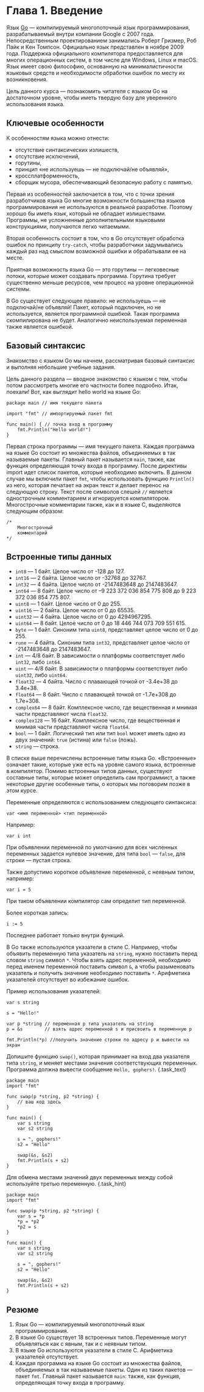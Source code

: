 # Глава 1. Введение 
Язык [Go](https://ru.wikipedia.org/wiki/Go) — компилируемый многопоточный язык программирования, разрабатываемый внутри компании Google с 2007 года. Непосредственным проектированием занимались Роберт Гризмер, Роб Пайк и Кен Томпсон. Официально язык представлен в ноябре 2009 года. Поддержка официального компилятора предоставляется для многих операционных систем, в том числе для Windows, Linux и macOS. Язык имеет свою философию, основанную на минималистичности языковых средств и необходимости обработки ошибок по месту их возникновения. 

Цель данного курса — познакомить читателя с языком Go на достаточном уровне, чтобы иметь твердую базу для уверенного использования языка.

## Ключевые особенности
К особенностям языка можно отнести:
- отсутствие синтаксических излишеств,
- отсутствие исключений,
- горутины,
- принцип «не используешь — не подключай/не объявляй»,
- кроссплатформенность,
- сборщик мусора, обеспечивающий безопасную работу с памятью.

Первая из особенностей заключается в том, что с точки зрения разработчиков языка Go многие возможности большинства языков программирования не используются в реальной разработке. Поэтому хорошо бы иметь язык, который не обладает излишествами. Программы, не усложненные дополнительными языковыми конструкциями, получаются легко читаемыми. 

Вторая особенность состоит в том, что в Go отсутствует обработка ошибок по принципу `try-catch`, чтобы разработчики задумывались каждый раз над смыслом возможной ошибки и обрабатывали ее на месте. 

Приятная возможность языка Go — это горутины — легковесные потоки, которые может создавать программа. Горутина требует существенно меньше ресурсов, чем процесс на уровне операционной системы.

В Go существует следующее правило: не используешь — не подключай/не объявляй! Пакет, который подключен, но не используется, является программной ошибкой. Такая программа скомпилирована не будет. Аналогично неиспользуемая переменная также является ошибкой. 

## Базовый синтаксис 

Знакомство с языком Go мы начнем, рассматривая базовый синтаксис и выполняя небольшие учебные задания. 

Цель данного раздела — вводное знакомство с языком с тем, чтобы потом рассмотреть многие его частности более подробно. Итак, поехали! Вот, как выглядит hello world на языке Go:

```golang
package main // имя текущего пакета 

import "fmt" // импортируемый пакет fmt 

func main() { // точка вход в программу 
    fmt.Println("Hello world!") 
}
```

Первая строка программы — имя текущего пакета. Каждая программа на языке Go состоит из множества файлов, объединяемых в так называемые пакеты. Главный пакет называется `main`, также, как функция определяющая точку входа в программу. После директивы import идет список пакетов, которые необходимо включить. В данном случае мы включили пакет `fmt`, чтобы использовать функцию `Println()` из него, которая печатает на экран текст и делает перенос на следующую строку. Текст после символов слешей `//` является однострочным комментарием и игнорируется компилятором. Многострочные комментарии также, как и в языке C, выделяются следующим образом:

```golang 
/*
    Многострочный
    комментарий
*/
```

## Встроенные типы данных
- `int8` —  1 байт. Целое число от -128 до 127.
- `int16` — 2 байта. Целое число от -32768 до 32767.
- `int32` — 4 байта. Целое число от -2147483648 до 2147483647.
- `int64` — 8 байт. Целое число от –9 223 372 036 854 775 808 до 9 223 372 036 854 775 807.
- `uint8` — 1 байт. Целое число от 0 до 255.
- `uint16` — 2 байта. Целое число от 0 до 65535.
- `uint32` — 4 байта. Целое число от 0 до 4294967295.
- `uint64` — 8 байт. Целое число от 0 до 18 446 744 073 709 551 615.
- `byte` — 1 байт. Синоним типа `uint8`, представляет целое число от 0 до 255.
- `rune` — 4 байта. Синоним типа `int32`, представляет целое число от -2147483648 до 2147483647.
- `int` —  4/8 байт. В зависимости о платформы соответствует либо `int32`, либо `int64`.
- `uint` — 4/8 байт. В зависимости о платформы соответствует либо `uint32`, либо `uint64`.
- `float32` — 4 байта. Число с плавающей точкой от -3.4e+38 до 3.4e+38.
- `float64` — 8 байт. Число с плавающей точкой от -1.7e+308 до 1.7e+308.
- `complex64` — 8 байт. Комплексное число, где вещественная и мнимая части представляют числа `float32`.
- `complex128` — 16 байт. Комплексное число, где вещественная и мнимая части представляют числа `float64`.
- `bool` — 1 байт. Логический тип или тип `bool` может иметь одно из двух значений: `true` (истина) или `false` (ложь).
- `string` — строка.

В списке выше перечислены встроенные типы языка Go. «Встроенные» означает такие, которые уже есть на уровне самого языка, встроенные в компилятор. Помимо встроенных типов данных, существуют составные типы, которые может определить сам программист, а также некоторые другие особенные типы, о которых мы поговорим позже в этом курсе.


Переменные определяются с использованием следующего синтаксиса:

```
var <имя переменной> <тип переменной>
```

Например:

```golang    
var i int
```

При объявлении переменной по умолчанию для всех численных переменных задается нулевое значение, для типа `bool` — `false`, для строки — пустая строка.

Также допустимо короткое объявление переменной, с неявным типом, например:

```golang    
var i = 5
```

При таком объявлении компилятор сам определит тип переменной.

Более короткая запись:

```golang 
i := 5
```

Последнее работает только внутри функций.


В Go также используются указатели в стиле C. Например, чтобы объявить переменную типа указатель на `string`, нужно поставить перед словом `string` символ `*`. Чтобы взять адрес переменной, необходимо перед именем переменной поставить символ `&`, а чтобы разыменовать указатель и получить значение необходимо поставить `*`. Арифметика указателей отсутствует во избежание ошибок.

Пример использования указателей:

```golang 
var s string

s = "Hello!"

var p *string // переменная p типа указатель на string 
p = &s        // взять адрес переменной s и присвоить в переменную p

fmt.Println(*p) //получить значение строки по адресу p и вывести на экран 
```

Допишите функцию `swap()`, которая принимает на вход два указателя типа `string`, и меняет местами значения соответствующих переменных. Программа должна вывести сообщение `Hello, gophers!`. {.task_text}

```golang {.task_source #golang_chapter_0010_task_0010}
package main
import "fmt"

func swap(p *string, p2 *string) {
    // ваш код здесь 
}

func main() {
    var s string
    var s2 string

    s = ", gophers!"
    s2 = "Hello"

    swap(&s, &s2)
    fmt.Println(s + s2)
}
```  

Для обмена местами значений двух переменных между собой используйте третью переменную. {.task_hint}

``` golang {.task_answer}
package main
import "fmt"

func swap(p *string, p2 *string) {
    var s = *p
    *p = *p2
    *p2 = s
}

func main() {
    var s string
    var s2 string

    s = ", gophers!"
    s2 = "Hello"

    swap(&s, &s2)
    fmt.Println(s + s2)
}
```


##  Резюме
1. Язык Go — компилируемый многопоточный язык программирования. 
2. В языке Go существует 18 встроенных типов. Переменные могут объявляться как с явным, так и с неявным типом. 
3. В языке Go используются указатели в стиле C. Арифметика указателей отсутствует.
4. Каждая программа на языке Go состоит из множества файлов, объединяемых в так называемые пакеты. Один из таких пакетов — пакет `fmt`. Главный пакет называется `main`: также, как функция, определяющая точку входа в программу.
